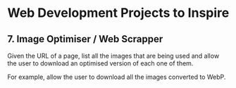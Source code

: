 # Web Development Projects to Inspire

## 7. Image Optimiser / Web Scrapper

Given the URL of a page, list all the images that are being used and allow the user to download an optimised version of each one of them.

For example, allow the user to download all the images converted to WebP.